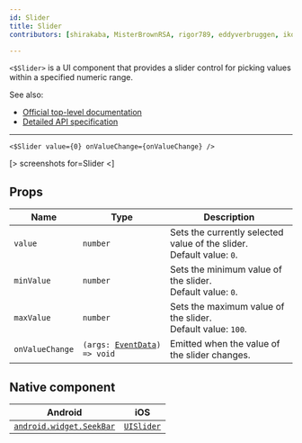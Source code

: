 ```yaml
---
id: Slider
title: Slider
contributors: [shirakaba, MisterBrownRSA, rigor789, eddyverbruggen, ikoevska]

---
```


`<$Slider>` is a UI component that provides a slider control for picking values within a specified numeric range.

See also:

* [Official top-level documentation](https://docs.nativescript.org/ui/components/slider)
* [Detailed API specification](https://docs.nativescript.org/api-reference/classes/_ui_slider_.slider)

---

```tsx
<$Slider value={0} onValueChange={onValueChange} />
```

[> screenshots for=Slider <]

## Props

| Name | Type | Description |
|------|------|-------------|
| `value` | `number` | Sets the currently selected value of the slider.<br/>Default value: `0`.
| `minValue` | `number` | Sets the minimum value of the slider.<br/>Default value: `0`.
| `maxValue` | `number` | Sets the maximum value of the slider.<br/>Default value: `100`.
| `onValueChange`| `(args: `[`EventData`](https://docs.nativescript.org/api-reference/interfaces/__nativescript_core_.eventdata)`) => void` | Emitted when the value of the slider changes.

## Native component

| Android | iOS |
|---------|-----|
| [`android.widget.SeekBar`](https://developer.android.com/reference/android/widget/SeekBar.html) | [`UISlider`](https://developer.apple.com/documentation/uikit/uislider)
